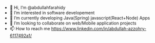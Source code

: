 - 👋 Hi, I’m @abdullahfarahidy
- 👀 I’m interested in software developement
- 🌱 I’m currently developing Java(Spring) javascript(React+Node) Apps
- 💞️ I’m looking to collaborate on web/Mobile application projects
- 📫 How to reach me https://www.linkedin.com/in/abdullah-azzohry-6117492a1/

<!---
abdullahfarahidy/abdullahfarahidy is a ✨ special ✨ repository because its `README.md` (this file) appears on your GitHub profile.
You can click the Preview link to take a look at your changes.
--->
